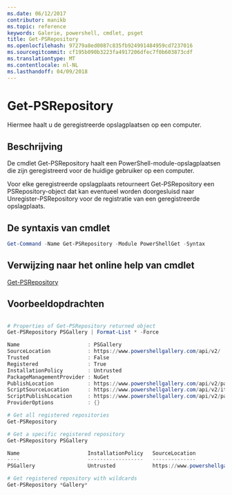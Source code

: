 ```yaml
---
ms.date: 06/12/2017
contributor: manikb
ms.topic: reference
keywords: Galerie, powershell, cmdlet, psget
title: Get-PSRepository
ms.openlocfilehash: 97279a8ed0087c835fb924991484959cd7237016
ms.sourcegitcommit: cf195b090b3223fa4917206dfec7f0b603873cdf
ms.translationtype: MT
ms.contentlocale: nl-NL
ms.lasthandoff: 04/09/2018
---
```

# <a name="get-psrepository"></a>Get-PSRepository

Hiermee haalt u de geregistreerde opslagplaatsen op een computer.

## <a name="description"></a>Beschrijving

De cmdlet Get-PSRepository haalt een PowerShell-module-opslagplaatsen die zijn geregistreerd voor de huidige gebruiker op een computer.

Voor elke geregistreerde opslagplaats retourneert Get-PSRepository een PSRepository-object dat kan eventueel worden doorgesluisd naar Unregister-PSRepository voor de registratie van een geregistreerde opslagplaats.

## <a name="cmdlet-syntax"></a>De syntaxis van cmdlet
```powershell
Get-Command -Name Get-PSRepository -Module PowerShellGet -Syntax
```

## <a name="cmdlet-online-help-reference"></a>Verwijzing naar het online help van cmdlet

[Get-PSRepository](http://go.microsoft.com/fwlink/?LinkID=517127)

## <a name="example-commands"></a>Voorbeeldopdrachten

```powershell

# Properties of Get-PSRepository returned object
Get-PSRepository PSGallery | Format-List * -Force

Name                      : PSGallery
SourceLocation            : https://www.powershellgallery.com/api/v2/
Trusted                   : False
Registered                : True
InstallationPolicy        : Untrusted
PackageManagementProvider : NuGet
PublishLocation           : https://www.powershellgallery.com/api/v2/package/
ScriptSourceLocation      : https://www.powershellgallery.com/api/v2/items/psscript/
ScriptPublishLocation     : https://www.powershellgallery.com/api/v2/package/
ProviderOptions           : {}

# Get all registered repositories
Get-PSRepository

# Get a specific registered repository
Get-PSRepository PSGallery

Name                      InstallationPolicy   SourceLocation
----                      ------------------   --------------
PSGallery                 Untrusted            https://www.powershellgallery.com/api/v2/

# Get registered repository with wildcards
Get-PSRepository *Gallery*

```